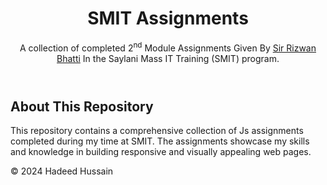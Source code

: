 <header>
  <center>
        <h1>SMIT Assignments</h1>
  </center>
        <p>A collection of completed 2<sup>nd</sup> Module Assignments Given By <a href="https://www.linkedin.com/in/rizwanbhatti15/">Sir Rizwan Bhatti</a> In the Saylani Mass IT Training (SMIT) program.</p>
</header>
<main>
        <section id="about">
            <h2>About This Repository</h2>
            <p>This repository contains a comprehensive collection of Js assignments completed during my time at SMIT. The assignments showcase my skills and knowledge in building responsive and visually appealing web pages.</p>
        </section>
    </main>
    <footer>
        <p>&copy; 2024 Hadeed Hussain</p>
    </footer>
